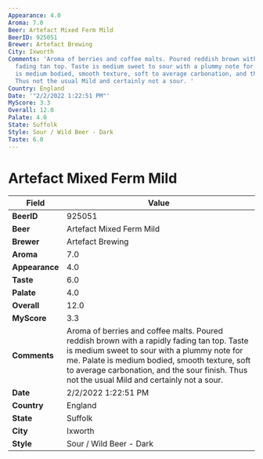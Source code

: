 ```yaml
---
Appearance: 4.0
Aroma: 7.0
Beer: Artefact Mixed Ferm Mild
BeerID: 925051
Brewer: Artefact Brewing
City: Ixworth
Comments: 'Aroma of berries and coffee malts. Poured reddish brown with a rapidly
  fading tan top. Taste is medium sweet to sour with a plummy note for me. Palate
  is medium bodied, smooth texture, soft to average carbonation, and the sour finish.
  Thus not the usual Mild and certainly not a sour. '
Country: England
Date: '"2/2/2022 1:22:51 PM"'
MyScore: 3.3
Overall: 12.0
Palate: 4.0
State: Suffolk
Style: Sour / Wild Beer - Dark
Taste: 6.0
---
```


# Artefact Mixed Ferm Mild

| Field         | Value |
|---------------|-------|
| **BeerID** | 925051 |
| **Beer** | Artefact Mixed Ferm Mild |
| **Brewer** | Artefact Brewing |
| **Aroma** | 7.0 |
| **Appearance** | 4.0 |
| **Taste** | 6.0 |
| **Palate** | 4.0 |
| **Overall** | 12.0 |
| **MyScore** | 3.3 |
| **Comments** | Aroma of berries and coffee malts. Poured reddish brown with a rapidly fading tan top. Taste is medium sweet to sour with a plummy note for me. Palate is medium bodied, smooth texture, soft to average carbonation, and the sour finish. Thus not the usual Mild and certainly not a sour.  |
| **Date** | 2/2/2022 1:22:51 PM |
| **Country** | England |
| **State** | Suffolk |
| **City** | Ixworth |
| **Style** | Sour / Wild Beer - Dark |
